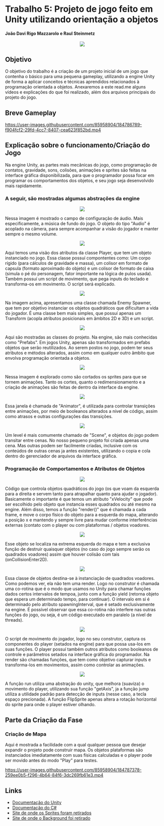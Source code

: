 # Trabalho 5: Projeto de jogo feito em Unity utilizando orientação a objetos
#### João Davi Rigo Mazzarolo e Raul Steinmetz

<p align="center">
  <img src="https://user-images.githubusercontent.com/85958904/184784186-67dd09a3-bf03-48da-97d0-d20c7362db3b.PNG">
</p>

## Objetivo

O objetivo do trabalho é a criação de um projeto inicial de um jogo que contenha o básico para uma pequena gameplay, utilizando a engine Unity de forma a aplicar conceitos e técnicas aprendidos relacionados à programação orientada a objetos. Anexaremos a este read.me alguns vídeos e explicações do que foi realizado, além dos arquivos principais do projeto do jogo.

## Breve Gameplay

https://user-images.githubusercontent.com/85958904/184786789-f904fcf2-29fd-4cc7-8407-cea623f852bd.mp4

## Explicação sobre o funcionamento/Criação do Jogo

Na engine Unity, as partes mais mecânicas do jogo, como programação de contatos, gravidade, sons, colisões, animações e sprites são feitas na interface gráfica disponibilizada, para que o programador possa focar em programar os comportamentos dos objetos, e seu jogo seja desenvolvido mais rapidamente.

### A seguir, são mostradas algumas abstrações da engine

<p align="center">
  <img src="https://user-images.githubusercontent.com/85958904/184790046-61c13243-684e-461c-99b7-dc6f21096f48.png">
</p>

Nessa imagem é mostrado o campo de configuração de áudio. Mais especificamente, a música de fundo do jogo. O objeto do tipo "Audio" é acoplado na câmera, para sempre acompanhar a visão do jogador e manter sempre o mesmo volume.

<p align="center">
  <img src="https://user-images.githubusercontent.com/85958904/184790441-0df1d358-2b98-465d-8495-69eb1273dcca.png">
</p>

Aqui temos uma visão dos atributos da classe Player, que tem um objeto instanciado no jogo. Essa classe possuí compontentes como: Um corpo rígido (para cálculos de gravidade e massa), um colisor em formato de capsula (formato aproximado do objeto) e um colisor de formato de caixa (simula o pé do personagem, fator importante na lógica de pulos usada). Também possuí um script de movimento, que pega inputs do teclado e transforma-os em movimento. O script será explicado.

<p align="center">
  <img src="https://user-images.githubusercontent.com/85958904/184790511-b006bd82-3334-462e-be0b-9c6f90e1a1d7.png">
</p>

Na imagem acima, apresentamos uma classe chamada Enemy Spawner, que tem por objetivo instanciar os objetos quadráticos que dificultam a vida do jogador. É uma classe bem mais simples, que possuí apenas um Transform (acopla atributos posicionais em âmbitos 2D e 3D) e um script.

<p align="center">
  <img src="https://user-images.githubusercontent.com/85958904/184790544-c77eb711-ff61-4deb-9318-697d5b079cb1.png">
</p>

Aqui são mostradas as classes do projeto. Na engine, são mais conhecidas como "Prefabs". Em jogos Unity, apenas são transformados em prefabs objetos que serão reutilizados. Ao serem postos no jogo, podem ter seus atributos e métodos alterados, assim como em qualquer outro âmbito que envolva programação orientada a objetos.

<p align="center">
  <img src="https://user-images.githubusercontent.com/85958904/184791010-c513b141-1c89-4cdd-a76b-e94a9484c80a.png">
</p>

Nessa imagem é explorado como são cortados os sprites para que se tornem animações. Tanto os cortes, quanto o redimensionamento e a criação de animações são feitas de dentro da interface da engine.

<p align="center">
  <img src="https://user-images.githubusercontent.com/85958904/184791042-6f9dd3a4-06b7-462b-a0f9-edf8471539d3.png">
</p>

Essa janela é chamada de "Animator", é utilizada para controlar transições entre animações, por meio de booleanos alterados a nível de código, assim como atrasos e outras configurações das transições.

<p align="center">
  <img src="https://user-images.githubusercontent.com/85958904/184791076-55781644-5931-45a6-85c1-2bbf06d8af02.png">
</p>

Um level é mais comumente chamado de "Scene", e objetos do jogo podem transitar entre cenas. No nosso pequeno projeto foi criada apenas uma cena. Mas outras podem ser facilmente criadas, inclusive com os conteúdos de outras cenas ja antes existentes, utilizando o copia e cola dentro do gerenciador de arquivos da interface gráfica.

### Programação de Comportamentos e Atributos de Objetos

<p align="center">
  <img src="https://user-images.githubusercontent.com/85958904/184791079-42ae1da2-ea03-4f7f-94e9-8d40a1da8b8d.png">
</p>

Código que controla objetos quadráticos do jogo (os que voam da esquerda para a direita e servem tanto para atrapalhar quanto para ajudar o jogador). Basicamente o importante é que temos um atributo "xVelocity" que pode ser escolhido pelo objeto que instancia esses quadrados ou até mesmo na engine. Além disso, temos a função "render()" que é chamada a cada frame, e move o corpo físico do objeto para a esquerda do mapa, alterando a posição x e mantendo y sempre livre para mudar conforme interferências externas (contato com o player ou com plataformas / objetos voadores.

<p align="center">
  <img src="https://user-images.githubusercontent.com/85958904/184791085-a71412c8-df75-4778-a694-df7c1c72dd6d.png">
</p>

Esse objeto se localiza na extrema esquerda do mapa e tem a exclusiva função de destruir quaisquer objetos (no caso do jogo sempre serão os quadrados voadores) assim que houver colisão com tais (onCollisionEnter2D).

<p align="center">
  <img src="https://user-images.githubusercontent.com/85958904/184791096-652b5f09-a292-4698-8b68-b15affd728da.png">
</p>

Essa classe de objetos destina-se à instanciação de quadrados voadores. Como podemos ver, ela não tem uma render. Logo no construtor é chamada uma co-rotina que é o modo que usamos no Unity para chamar funções dados certos intervalos de tempoa, junto com a função yield (retorna objeto que espera um determinado tempo, para continuar). O intervalo em si é determinado pelo atributo spawningInterval, que é setado exclusivamente na engine. É possível observar que essa co-rotina não interfere nas outras funções do jogo, ou seja, é um código executado em paralelo (a nível de threads).

<p align="center">
  <img src="https://user-images.githubusercontent.com/85958904/184791113-eab1f326-0e20-453d-8c4b-53d88f088ed2.png">
</p>

O script de movimento do jogador, logo no seu construtor, captura os componentes do player (setados na engine) para que possa usa-los em suas funções. O player possuí também outros atributos como booleanos de controle e parâmetros setados na interface gráfica do programador. Na render são chamadas funções, que tem como objetivo capturar inputs e transforma-los em movimentos, assim como controlar as animações.

<p align="center">
  <img src="https://user-images.githubusercontent.com/85958904/184791121-ae50a26b-2ee2-490c-9323-66efd3b04587.png">
</p>

A função run utiliza uma abstração do unity, que melhora (suaviza) o movimento do player, utilizando sua função "getAxis", ja a função jump utiliza a utilidade padrão para detecção de inputs (nesse caso, a tecla espaço precionada). A função FlipSprite apenas altera a rotação horizontal do sprite para onde o player estiver olhando.

## Parte da Criação da Fase

### Criação de Mapa

Aqui é mostrada a facilidade com a qual qualquer pessoa que desejar expandir o projeto pode construir mapa. Os objetos plataformas são instanciados imediatamente com suas físicas calculadas e o player pode ser movido antes do modo "Play" para testes.

https://user-images.githubusercontent.com/85958904/184787378-259ee0b5-f296-4b64-84f6-3dc269fb61e3.mp4

## Links

- [Documentação do Unity](https://docs.unity3d.com/Manual/index.html)
- [Documentação do C#](https://docs.microsoft.com/en-us/dotnet/csharp/)
- [Site de onde os Sprites foram retirados](https://itch.io/game-assets)
- [Site de onde o Background foi retirado](https://craftpix.net/)
